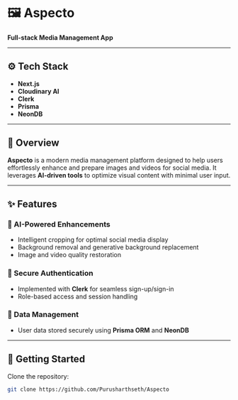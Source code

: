 # 🖼️ Aspecto

**Full-stack Media Management App**

---

## ⚙️ Tech Stack
- **Next.js**
- **Cloudinary AI**
- **Clerk**
- **Prisma**
- **NeonDB**

---

## 📌 Overview
**Aspecto** is a modern media management platform designed to help users effortlessly enhance and prepare images and videos for social media. It leverages **AI-driven tools** to optimize visual content with minimal user input.

---

## ✨ Features

### 🎨 AI-Powered Enhancements
- Intelligent cropping for optimal social media display  
- Background removal and generative background replacement  
- Image and video quality restoration  

### 🔐 Secure Authentication
- Implemented with **Clerk** for seamless sign-up/sign-in  
- Role-based access and session handling  

### 💾 Data Management
- User data stored securely using **Prisma ORM** and **NeonDB**

---

## 🚀 Getting Started

Clone the repository:
```bash
git clone https://github.com/Purusharthseth/Aspecto
